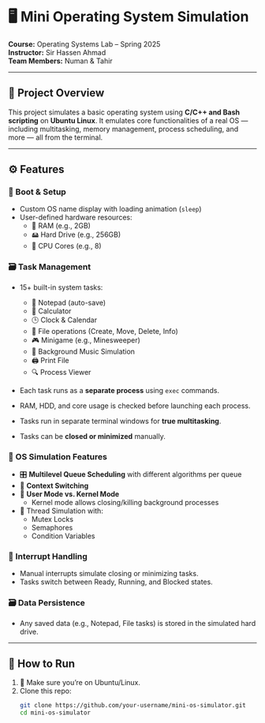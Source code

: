 # 🖥️ Mini Operating System Simulation 

**Course:** Operating Systems Lab – Spring 2025  
**Instructor:** Sir Hassen Ahmad  
**Team Members:** Numan & Tahir

---

## 🚀 Project Overview

This project simulates a basic operating system using **C/C++ and Bash scripting** on **Ubuntu Linux**. It emulates core functionalities of a real OS — including multitasking, memory management, process scheduling, and more — all from the terminal.

---

## ⚙️ Features

### 🔧 Boot & Setup
- Custom OS name display with loading animation (`sleep`)
- User-defined hardware resources:  
  - 💾 RAM (e.g., 2GB)  
  - 🖴 Hard Drive (e.g., 256GB)  
  - 🧠 CPU Cores (e.g., 8)

### 🗃️ Task Management
- 15+ built-in system tasks:
  - 📝 Notepad (auto-save)
  - 🧮 Calculator
  - 🕒 Clock & Calendar
  - 📂 File operations (Create, Move, Delete, Info)
  - 🎮 Minigame (e.g., Minesweeper)
  - 🎵 Background Music Simulation
  - 🖨️ Print File
  - 🔍 Process Viewer

- Each task runs as a **separate process** using `exec` commands.
- RAM, HDD, and core usage is checked before launching each process.
- Tasks run in separate terminal windows for **true multitasking**.
- Tasks can be **closed or minimized** manually.

### 🧠 OS Simulation Features
- 🎛️ **Multilevel Queue Scheduling** with different algorithms per queue
- 🔄 **Context Switching**
- 🔐 **User Mode vs. Kernel Mode**
  - Kernel mode allows closing/killing background processes
- 🧵 Thread Simulation with:
  - Mutex Locks  
  - Semaphores  
  - Condition Variables

### 🚨 Interrupt Handling
- Manual interrupts simulate closing or minimizing tasks.
- Tasks switch between Ready, Running, and Blocked states.

### 🗃️ Data Persistence
- Any saved data (e.g., Notepad, File tasks) is stored in the simulated hard drive.

---

## 🧪 How to Run

1. 🔧 Make sure you’re on Ubuntu/Linux.
2. Clone this repo:
   ```bash
   git clone https://github.com/your-username/mini-os-simulator.git
   cd mini-os-simulator
